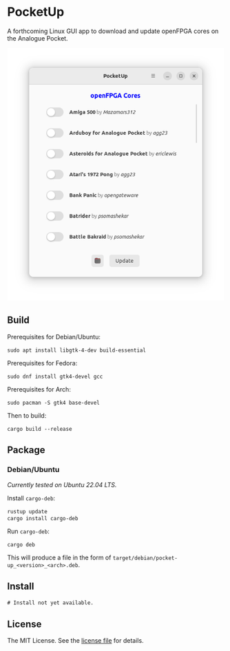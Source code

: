PocketUp
========
A forthcoming Linux GUI app to download and update openFPGA cores on the Analogue Pocket.

<div align="center">
    <img src="assets/pocket-up.png" alt="An image of PocketUp">
</div>

Build
-----
Prerequisites for Debian/Ubuntu:

```shell
sudo apt install libgtk-4-dev build-essential
```

Prerequisites for Fedora:

```shell
sudo dnf install gtk4-devel gcc
```

Prerequisites for Arch:

```shell
sudo pacman -S gtk4 base-devel
```

Then to build:

```shell
cargo build --release
```

Package
-------
### Debian/Ubuntu
_Currently tested on Ubuntu 22.04 LTS._

Install `cargo-deb`:

```shell
rustup update
cargo install cargo-deb
```

Run `cargo-deb`:

```shell
cargo deb
```

This will produce a file in the form of `target/debian/pocket-up_<version>_<arch>.deb`.

Install
-------
```shell
# Install not yet available.
```

License
-------
The MIT License. See the [license file](LICENSE) for details.
